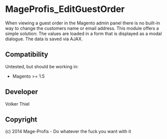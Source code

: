 MageProfis_EditGuestOrder
=========================

When viewing a guest order in the Magento admin panel there is no built-in way to change the customers name or email address. This module offers a simple solution: The values are loaded in a form that is displayed as a modal dialogue. The data is saved via AJAX.

Compatibility
-------------

Untested, but should be working in:

- Magento >= 1.5

Developer
---------

Volker Thiel

Copyright
---------

(c) 2014 Mage-Profis - Do whatever the fuck you want with it

